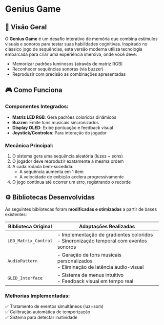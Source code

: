 # Genius Game

## 📌 Visão Geral
O **Genius Game** é um desafio interativo de memória que combina estímulos visuais e sonoros para testar suas habilidades cognitivas. Inspirado no clássico jogo de sequências, esta versão moderna utiliza tecnologia embarcada para criar uma experiência imersiva, onde você deve:

- Memorizar padrões luminosos (através de matriz RGB)
- Reconhecer sequências sonoras (via buzzer)
- Reproduzir com precisão as combinações apresentadas

## 🎮 Como Funciona
### Componentes Integrados:
- **Matriz LED RGB**: Gera padrões coloridos dinâmicos
- **Buzzer**: Emite tons musicais sincronizados
- **Display OLED**: Exibe pontuação e feedback visual
- **Joystick/Controles**: Para interação do jogador

### Mecânica Principal:
1. O sistema gera uma sequência aleatória (luzes + sons)
2. O jogador deve reproduzir exatamente a mesma ordem
3. A cada rodada bem-sucedida:
   - A sequência aumenta em 1 item
   - A velocidade de exibição acelera progressivamente
4. O jogo continua até ocorrer um erro, registrando o recorde

## ⚙️ Bibliotecas Desenvolvidas
As seguintes bibliotecas foram **modificadas e otimizadas** a partir de bases existentes:

| Biblioteca Original | Adaptações Realizadas |
|---------------------|-----------------------|
| `LED_Matrix_Control` | - Implementação de gradientes coloridos<br>- Sincronização temporal com eventos sonoros |
| `AudioPattern` | - Geração de tons musicais personalizados<br>- Eliminação de latência áudio-visual |
| `GLED_Interface` | - Sistema de menus intuitivo<br>- Feedback visual em tempo real |

### Melhorias Implementadas:
✅ Tratamento de eventos simultâneos (luz+som)  
✅ Calibração automática de temporização  
✅ Sistema para detectar inatividade

